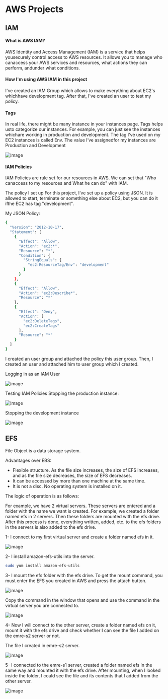 # AWS Projects

## IAM

#### What is AWS IAM?
AWS Identity and Access Management (IAM) is a service that helps yousecurely control access to AWS resources. It allows you to manage who canaccess your AWS services and resources, what actions they can perform, andunder what conditions.

#### How I'm using AWS IAM in this project
I've created an IAM Group which allows to make everything about EC2's whichhave development tag. After that, I've created an user to test my policy.

#### Tags
In real life, there might be many instance in your instances page. Tags helps usto categorize our instances. For example, you can just see the instances whichare working in production and development.
The tag I’ve used on my EC2 instances is called Env. The value I’ve assignedfor my instances are Production and Development

![image](https://github.com/user-attachments/assets/dfe7d0cc-1a43-4413-9fa8-e16433626725)


#### IAM Policies
IAM Policies are rule set for our resources in AWS. We can set that "Who canaccess to my resources and What he can do" with IAM.

The policy I set up
For this project, I’ve set up a policy using JSON. It is allowed to start, terminate or something else about EC2, but you can do it ifthe EC2 has tag "development".

My JSON Policy:

```bash
{    
  "Version": "2012-10-17",    
  "Statement": [        
    {            
      "Effect": "Allow",            
      "Action": "ec2:*",            
      "Resource": "*",            
      "Condition": {                
        "StringEquals": {                    
          "ec2:ResourceTag/Env": "development"                
        }            
      }        
    },        
    {            
      "Effect": "Allow",            
      "Action": "ec2:Describe*",            
      "Resource": "*"        
    },        
    {            
      "Effect": "Deny",            
      "Action": [                
        "ec2:DeleteTags",                
        "ec2:CreateTags"            
      ],            
      "Resource": "*"        
    }    
  ] 
}
```

I created an user group and attached the policy this user group. Then, I created an user and attached him to user group which I created.

Logging in as an IAM User

![image](https://github.com/user-attachments/assets/7c0ad23b-4861-4e3f-b09e-3b9c25b537f3)


Testing IAM Policies
Stopping the production instance:

![image](https://github.com/user-attachments/assets/182aad36-6076-467a-bdc4-ef850c8e5db0)

Stopping the development instance

![image](https://github.com/user-attachments/assets/b960c2de-ad85-4182-97d1-055eae119867)






## EFS

File Object is a data storage system.

Advantages over EBS:

- Flexible structure. As the file size increases, the size of EFS increases, and as the file size decreases, the size of EFS decreases.
- It can be accessed by more than one machine at the same time.
- It is not a disc. No operating system is installed on it.

The logic of operation is as follows:

For example, we have 2 virtual servers. These servers are entered and a folder with the name we want is created. For example, we created a folder named efs in 2 servers. Then these folders are mounted with the efs drive. After this process is done, everything written, added, etc. to the efs folders in the servers is also added to the efs drive.


1- I connect to my first virtual server and create a folder named efs in it.

![image](https://github.com/user-attachments/assets/ff1387e7-3312-4a7a-bb0a-ab718f6d02d6)


2- I install amazon-efs-utils into the server. 
```bash
sudo yum install amazon-efs-utils
```


3- I mount the efs folder with the efs drive. To get the mount command, you must enter the EFS you created in AWS and press the attach button.

![image](https://github.com/user-attachments/assets/7cc432d3-820c-404a-9a91-fe4ee87aff64)

Copy the command in the window that opens and use the command in the virtual server you are connected to.

![image](https://github.com/user-attachments/assets/9b5623a3-53a1-4202-80b5-3cf6458456e2)


4- Now I will connect to the other server, create a folder named efs on it, mount it with the efs drive and check whether I can see the file I added on the emre-s2 server or not.

The file I created in emre-s2 server.

![image](https://github.com/user-attachments/assets/3d0e791f-8923-4f26-a558-5f660e950c11)


5- I connected to the emre-s1 server, created a folder named efs in the same way and mounted it with the efs drive. After mounting, when I looked inside the folder, I could see the file and its contents that I added from the other server.

![image](https://github.com/user-attachments/assets/3caf7268-4096-46f2-a440-835f36688858)




